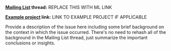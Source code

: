 **[Mailing List](https://groups.google.com/forum/#!forum/liftweb) thread:** REPLACE THIS WITH ML LINK

**[Example project](https://app.assembla.com/wiki/show/liftweb/Posting_example_code) link:** LINK TO EXAMPLE PROJECT IF APPLICABLE

Provide a description of the issue here including some brief background on the
context in which the issue occurred. There's no need to rehash all of the
background in the Mailing List thread, just summarize the important conclusions
or insights.

